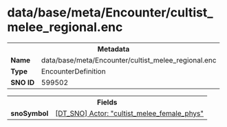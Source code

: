 <h1>data/base/meta/Encounter/cultist_melee_regional.enc</h1><table><tr><th colspan="100%">Metadata</th></tr><tr><td><b>Name</b></td><td>data/base/meta/Encounter/cultist_melee_regional.enc</td></tr><tr><td><b>Type</b></td><td>EncounterDefinition</td></tr><tr><td><b>SNO ID</b></td><td>599502</td></tr></table>

<table><tr><th colspan="100%">Fields</th></tr><tr><td><b>snoSymbol</b></td><td><a href="..\Actor\cultist_melee_female_phys.acr">[DT_SNO] Actor: "cultist_melee_female_phys"</a></td></tr></table>

